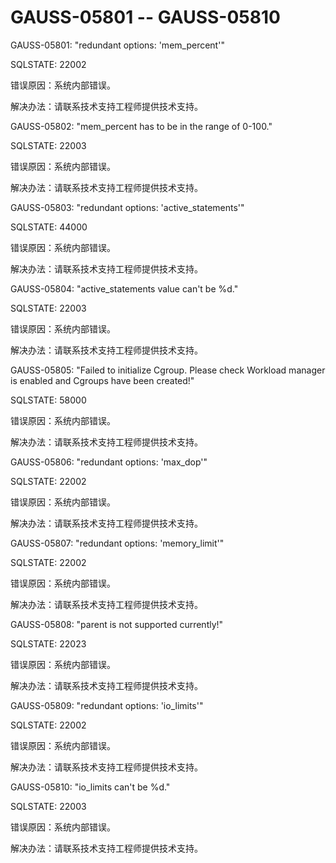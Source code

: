 # GAUSS-05801 -- GAUSS-05810

GAUSS-05801: "redundant options: 'mem\_percent'"

SQLSTATE: 22002

错误原因：系统内部错误。

解决办法：请联系技术支持工程师提供技术支持。

GAUSS-05802: "mem\_percent has to be in the range of 0-100."

SQLSTATE: 22003

错误原因：系统内部错误。

解决办法：请联系技术支持工程师提供技术支持。

GAUSS-05803: "redundant options: 'active\_statements'"

SQLSTATE: 44000

错误原因：系统内部错误。

解决办法：请联系技术支持工程师提供技术支持。

GAUSS-05804: "active\_statements value can't be %d."

SQLSTATE: 22003

错误原因：系统内部错误。

解决办法：请联系技术支持工程师提供技术支持。

GAUSS-05805: "Failed to initialize Cgroup. Please check Workload manager is enabled and Cgroups have been created!"

SQLSTATE: 58000

错误原因：系统内部错误。

解决办法：请联系技术支持工程师提供技术支持。

GAUSS-05806: "redundant options: 'max\_dop'"

SQLSTATE: 22002

错误原因：系统内部错误。

解决办法：请联系技术支持工程师提供技术支持。

GAUSS-05807: "redundant options: 'memory\_limit'"

SQLSTATE: 22002

错误原因：系统内部错误。

解决办法：请联系技术支持工程师提供技术支持。

GAUSS-05808: "parent is not supported currently!"

SQLSTATE: 22023

错误原因：系统内部错误。

解决办法：请联系技术支持工程师提供技术支持。

GAUSS-05809: "redundant options: 'io\_limits'"

SQLSTATE: 22002

错误原因：系统内部错误。

解决办法：请联系技术支持工程师提供技术支持。

GAUSS-05810: "io\_limits can't be %d."

SQLSTATE: 22003

错误原因：系统内部错误。

解决办法：请联系技术支持工程师提供技术支持。
